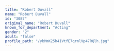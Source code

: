 ```yaml
---
title: "Robert Duvall"
name: "Robert Duvall"
id: "3087"
original_name: "Robert Duvall"
known_for_department: "Acting"
gender: "2"
adult: "false"
profile_path: "/ybMmK25h4IVtfE7qrnlVp47RQlh.jpg"
---
```

